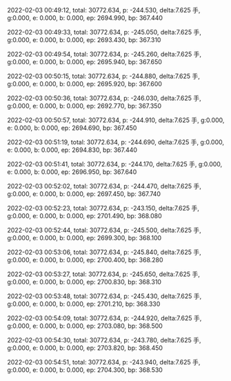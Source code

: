 2022-02-03 00:49:12, total: 30772.634, p: -244.530, delta:7.625 手, g:0.000, e: 0.000, b: 0.000, ep: 2694.990, bp: 367.440

2022-02-03 00:49:33, total: 30772.634, p: -245.050, delta:7.625 手, g:0.000, e: 0.000, b: 0.000, ep: 2693.430, bp: 367.310

2022-02-03 00:49:54, total: 30772.634, p: -245.260, delta:7.625 手, g:0.000, e: 0.000, b: 0.000, ep: 2695.940, bp: 367.650

2022-02-03 00:50:15, total: 30772.634, p: -244.880, delta:7.625 手, g:0.000, e: 0.000, b: 0.000, ep: 2695.920, bp: 367.600

2022-02-03 00:50:36, total: 30772.634, p: -246.030, delta:7.625 手, g:0.000, e: 0.000, b: 0.000, ep: 2692.770, bp: 367.350

2022-02-03 00:50:57, total: 30772.634, p: -244.910, delta:7.625 手, g:0.000, e: 0.000, b: 0.000, ep: 2694.690, bp: 367.450

2022-02-03 00:51:19, total: 30772.634, p: -244.690, delta:7.625 手, g:0.000, e: 0.000, b: 0.000, ep: 2694.830, bp: 367.440

2022-02-03 00:51:41, total: 30772.634, p: -244.170, delta:7.625 手, g:0.000, e: 0.000, b: 0.000, ep: 2696.950, bp: 367.640

2022-02-03 00:52:02, total: 30772.634, p: -244.470, delta:7.625 手, g:0.000, e: 0.000, b: 0.000, ep: 2697.450, bp: 367.740

2022-02-03 00:52:23, total: 30772.634, p: -243.150, delta:7.625 手, g:0.000, e: 0.000, b: 0.000, ep: 2701.490, bp: 368.080

2022-02-03 00:52:44, total: 30772.634, p: -245.500, delta:7.625 手, g:0.000, e: 0.000, b: 0.000, ep: 2699.300, bp: 368.100

2022-02-03 00:53:06, total: 30772.634, p: -245.840, delta:7.625 手, g:0.000, e: 0.000, b: 0.000, ep: 2700.400, bp: 368.280

2022-02-03 00:53:27, total: 30772.634, p: -245.650, delta:7.625 手, g:0.000, e: 0.000, b: 0.000, ep: 2700.830, bp: 368.310

2022-02-03 00:53:48, total: 30772.634, p: -245.430, delta:7.625 手, g:0.000, e: 0.000, b: 0.000, ep: 2701.210, bp: 368.330

2022-02-03 00:54:09, total: 30772.634, p: -244.920, delta:7.625 手, g:0.000, e: 0.000, b: 0.000, ep: 2703.080, bp: 368.500

2022-02-03 00:54:30, total: 30772.634, p: -243.780, delta:7.625 手, g:0.000, e: 0.000, b: 0.000, ep: 2703.820, bp: 368.450

2022-02-03 00:54:51, total: 30772.634, p: -243.940, delta:7.625 手, g:0.000, e: 0.000, b: 0.000, ep: 2704.300, bp: 368.530